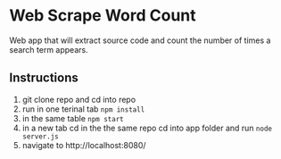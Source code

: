 # Web Scrape Word Count

Web app that will extract source code and count the number of times a search term appears.

## Instructions

1. git clone repo and cd into repo
2. run in one terinal tab `npm install`
3. in the same table `npm start`
4. in a new tab cd in the the same repo cd into app folder and run `node server.js`
5. navigate to http://localhost:8080/
